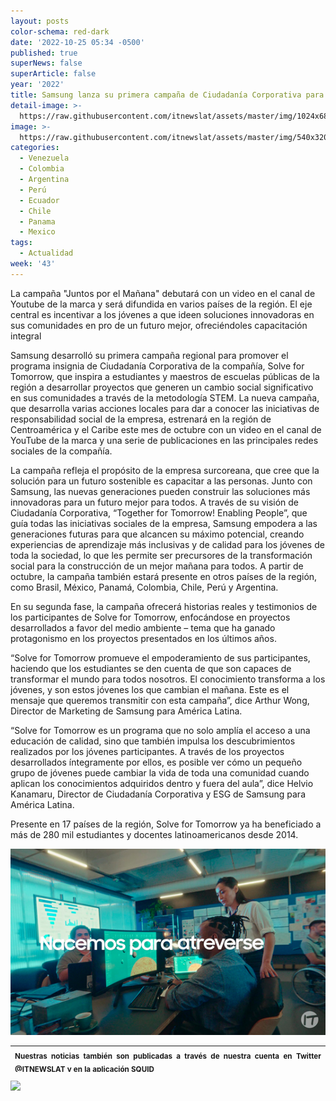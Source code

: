 ```yaml
---
layout: posts
color-schema: red-dark
date: '2022-10-25 05:34 -0500'
published: true
superNews: false
superArticle: false
year: '2022'
title: Samsung lanza su primera campaña de Ciudadanía Corporativa para América Latina
detail-image: >-
  https://raw.githubusercontent.com/itnewslat/assets/master/img/1024x680/samsung-promo-g.jpg
image: >-
  https://raw.githubusercontent.com/itnewslat/assets/master/img/540x320/samsung-promo-p.jpg
categories:
  - Venezuela
  - Colombia
  - Argentina
  - Perú
  - Ecuador
  - Chile
  - Panama
  - Mexico
tags:
  - Actualidad
week: '43'
---
```

La campaña "Juntos por el Mañana" debutará con un video en el canal de Youtube de la marca y será difundida en varios países de la región.  El eje central es incentivar a los jóvenes a que ideen soluciones innovadoras en sus comunidades en pro de un futuro mejor, ofreciéndoles capacitación integral

Samsung desarrolló su primera campaña regional para promover el programa insignia de Ciudadanía Corporativa de la compañía, Solve for Tomorrow, que inspira a estudiantes y maestros de escuelas públicas de la región a desarrollar proyectos que generen un cambio social significativo en sus comunidades a través de la metodología STEM. La nueva campaña, que desarrolla varias acciones locales para dar a conocer las iniciativas de responsabilidad social de la empresa, estrenará en la región de Centroamérica y el Caribe este mes de octubre con un video en el canal de YouTube de la marca y una serie de publicaciones en las principales redes sociales de la compañía.

La campaña refleja el propósito de la empresa surcoreana, que cree que la solución para un futuro sostenible es capacitar a las personas. Junto con Samsung, las nuevas generaciones pueden construir las soluciones más innovadoras para un futuro mejor para todos. A través de su visión de Ciudadanía Corporativa, “Together for Tomorrow! Enabling People”, que guía todas las iniciativas sociales de la empresa, Samsung empodera a las generaciones futuras para que alcancen su máximo potencial, creando experiencias de aprendizaje más inclusivas y de calidad para los jóvenes de toda la sociedad, lo que les permite ser precursores de la transformación social para la construcción de un mejor mañana para todos. A partir de octubre, la campaña también estará presente en otros países de la región, como Brasil, México, Panamá, Colombia, Chile, Perú y Argentina.

En su segunda fase, la campaña ofrecerá historias reales y testimonios de los participantes de Solve for Tomorrow, enfocándose en proyectos desarrollados a favor del medio ambiente – tema que ha ganado protagonismo en los proyectos presentados en los últimos años.

“Solve for Tomorrow promueve el empoderamiento de sus participantes, haciendo que los estudiantes se den cuenta de que son capaces de transformar el mundo para todos nosotros. El conocimiento transforma a los jóvenes, y son estos jóvenes los que cambian el mañana. Este es el mensaje que queremos transmitir con esta campaña”, dice Arthur Wong, Director de Marketing de Samsung para América Latina.

“Solve for Tomorrow es un programa que no solo amplía el acceso a una educación de calidad, sino que también impulsa los descubrimientos realizados por los jóvenes participantes. A través de los proyectos desarrollados íntegramente por ellos, es posible ver cómo un pequeño grupo de jóvenes puede cambiar la vida de toda una comunidad cuando aplican los conocimientos adquiridos dentro y fuera del aula”, dice Helvio Kanamaru, Director de Ciudadanía Corporativa y ESG de Samsung para América Latina.

Presente en 17 países de la región, Solve for Tomorrow ya ha beneficiado a más de 280 mil estudiantes y docentes latinoamericanos desde 2014.

![](https://raw.githubusercontent.com/itnewslat/assets/master/img/540x320/samsung-promo-p.jpg)

<table style="height: 42px;" width="569">
<tbody>
<tr>
<td style="text-align: justify;"><sub><strong>Nuestras noticias también son publicadas a través de nuestra cuenta en Twitter <a href="https://twitter.com/itnewslat?lang=es">@ITNEWSLAT</a> y en la aplicación <a href="https://squidapp.co/en/">SQUID</a></strong></sub></td>
</tr>
</tbody>
</table>

<img src="https://tracker.metricool.com/c3po.jpg?hash=56f88a41e39ab42c063cc51676587a04"/>